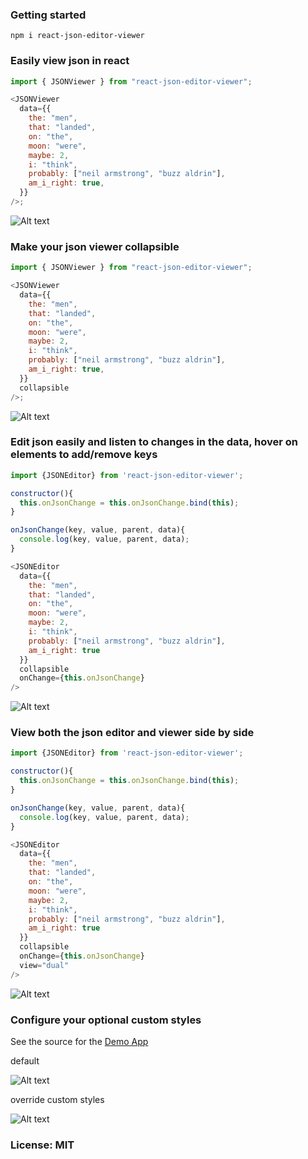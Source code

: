 ### Getting started

`npm i react-json-editor-viewer`

### Easily view json in react

```javascript
import { JSONViewer } from "react-json-editor-viewer";

<JSONViewer
  data={{
    the: "men",
    that: "landed",
    on: "the",
    moon: "were",
    maybe: 2,
    i: "think",
    probably: ["neil armstrong", "buzz aldrin"],
    am_i_right: true,
  }}
/>;
```

![Alt text](images/jsonviewer.png?raw=true "JSON Viewer")

### Make your json viewer collapsible

```javascript
import { JSONViewer } from "react-json-editor-viewer";

<JSONViewer
  data={{
    the: "men",
    that: "landed",
    on: "the",
    moon: "were",
    maybe: 2,
    i: "think",
    probably: ["neil armstrong", "buzz aldrin"],
    am_i_right: true,
  }}
  collapsible
/>;
```

![Alt text](images/jsonviewer_collapse.png?raw=true "JSON Viewer")

### Edit json easily and listen to changes in the data, hover on elements to add/remove keys

```javascript
import {JSONEditor} from 'react-json-editor-viewer';

constructor(){
  this.onJsonChange = this.onJsonChange.bind(this);
}

onJsonChange(key, value, parent, data){
  console.log(key, value, parent, data);
}

<JSONEditor
  data={{
    the: "men",
    that: "landed",
    on: "the",
    moon: "were",
    maybe: 2,
    i: "think",
    probably: ["neil armstrong", "buzz aldrin"],
    am_i_right: true
  }}
  collapsible
  onChange={this.onJsonChange}
/>
```

![Alt text](images/jsoneditor.png?raw=true "JSON Viewer")

### View both the json editor and viewer side by side

```javascript
import {JSONEditor} from 'react-json-editor-viewer';

constructor(){
  this.onJsonChange = this.onJsonChange.bind(this);
}

onJsonChange(key, value, parent, data){
  console.log(key, value, parent, data);
}

<JSONEditor
  data={{
    the: "men",
    that: "landed",
    on: "the",
    moon: "were",
    maybe: 2,
    i: "think",
    probably: ["neil armstrong", "buzz aldrin"],
    am_i_right: true
  }}
  collapsible
  onChange={this.onJsonChange}
  view="dual"
/>
```

![Alt text](images/jsoneditor_dual.png?raw=true "JSON Viewer")

### Configure your optional custom styles

See the source for the [Demo App](src/demo/App.js)

default

![Alt text](images/jsoneditor_unstyled.png?raw=true "Unstyled JSON Editor")

override custom styles

![Alt text](images/jsoneditor_styled.png?raw=true "Styled JSON Editor")

### License: MIT
